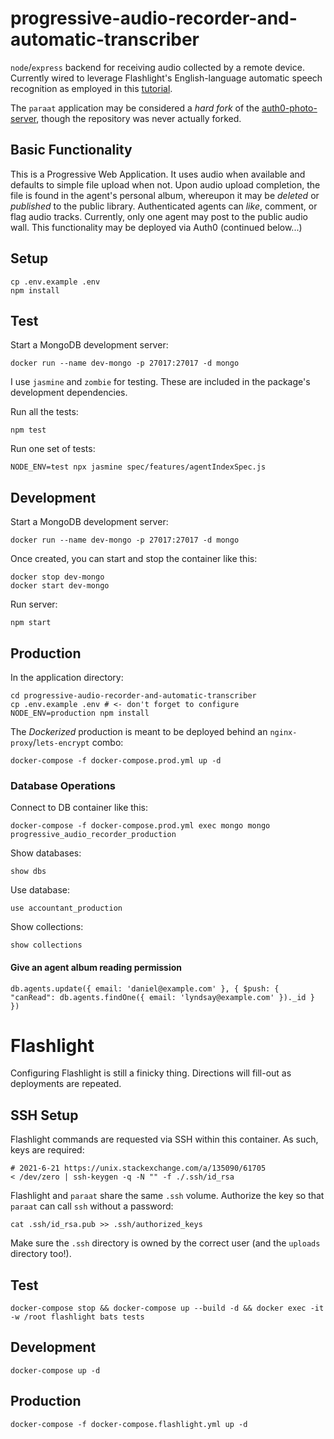 progressive-audio-recorder-and-automatic-transcriber
====================================================

`node`/`express` backend for receiving audio collected by a remote device. Currently wired to leverage Flashlight's English-language automatic speech recognition as employed in this [tutorial](https://colab.research.google.com/github/flashlight/flashlight/blob/master/flashlight/app/asr/tutorial/notebooks/InferenceAndAlignmentCTC.ipynb).

The `paraat` application may be considered a _hard fork_ of the [auth0-photo-server](https://github.com/WhatDanDoes/auth0-photo-server), though the repository was never actually forked.

## Basic Functionality

This is a Progressive Web Application. It uses audio when available and defaults to simple file upload when not. Upon audio upload completion, the file is found in the agent's personal album, whereupon it may be _deleted_ or _published_ to the public library. Authenticated agents can _like_, comment, or flag audio tracks. Currently, only one agent may post to the public audio wall. This functionality may be deployed via Auth0 (continued below...)

## Setup

```
cp .env.example .env
npm install
```

## Test

Start a MongoDB development server:

```
docker run --name dev-mongo -p 27017:27017 -d mongo
```

I use `jasmine` and `zombie` for testing. These are included in the package's development dependencies.

Run all the tests:

```
npm test
```

Run one set of tests:

```
NODE_ENV=test npx jasmine spec/features/agentIndexSpec.js
```

## Development

Start a MongoDB development server:

```
docker run --name dev-mongo -p 27017:27017 -d mongo
```

Once created, you can start and stop the container like this:

```
docker stop dev-mongo
docker start dev-mongo
```

Run server:

```
npm start
```

## Production

In the application directory:

```
cd progressive-audio-recorder-and-automatic-transcriber
cp .env.example .env # <- don't forget to configure
NODE_ENV=production npm install
```

The _Dockerized_ production is meant to be deployed behind an `nginx-proxy`/`lets-encrypt` combo:

```
docker-compose -f docker-compose.prod.yml up -d
```

### Database Operations

Connect to DB container like this:

```
docker-compose -f docker-compose.prod.yml exec mongo mongo progressive_audio_recorder_production
```

Show databases:

```
show dbs
```

Use database:

```
use accountant_production
```

Show collections:

```
show collections
```

#### Give an agent album reading permission

```
db.agents.update({ email: 'daniel@example.com' }, { $push: { "canRead": db.agents.findOne({ email: 'lyndsay@example.com' })._id } })
```

# Flashlight

Configuring Flashlight is still a finicky thing. Directions will fill-out as deployments are repeated.

## SSH Setup

Flashlight commands are requested via SSH within this container. As such, keys are required:

```
# 2021-6-21 https://unix.stackexchange.com/a/135090/61705
< /dev/zero | ssh-keygen -q -N "" -f ./.ssh/id_rsa
```

Flashlight and `paraat` share the same `.ssh` volume. Authorize the key so that `paraat` can call `ssh` without a password:

```
cat .ssh/id_rsa.pub >> .ssh/authorized_keys
```

Make sure the `.ssh` directory is owned by the correct user (and the `uploads` directory too!).

## Test

```
docker-compose stop && docker-compose up --build -d && docker exec -it -w /root flashlight bats tests
```

## Development

```
docker-compose up -d
```

## Production

```
docker-compose -f docker-compose.flashlight.yml up -d
```


